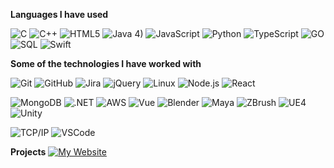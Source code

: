 <!-- [![Header](https://github.com/adamalston/adamalston/raw/master/profile.gif)](https://www.youtube.com/watch?v=dQw4w9WgXcQ) -->

<!-- [![adamalston.com](https://img.shields.io/badge/-ADAMALSTON.COM-000000?style=for-the-badge&logo=react&logoColor=white)](https://www.adamalston.com/) -->

**Languages I have used**

![C](https://img.shields.io/badge/-C-000000?style=flat&logo=C)
![C++](https://img.shields.io/badge/-C++-000000?style=flat&logo=C%2B%2B&logoColor=000064)
![HTML5](https://img.shields.io/badge/-HTML5-000000?style=flat&logo=HTML5)
![Java](https://img.shields.io/badge/-Java-000000?style=flat&logo=Java&logoColor=000064) 4)
![JavaScript](https://img.shields.io/badge/-JavaScript-000000?style=flat&logo=javascript)
![Python](https://img.shields.io/badge/-Python-000000?style=flat&logo=python)
![TypeScript](https://img.shields.io/badge/-TypeScript-000000?style=flat&logo=typescript&logoColor=000064)
![GO](https://img.shields.io/badge/-Java-000000?style=flat&logo=Java&logoColor=000064)
![SQL](https://img.shields.io/badge/-SQL-000000?style=flat&logo=MySQL)
![Swift](https://img.shields.io/badge/-Swift-000000?style=flat&logo=Swift)

**Some of the technologies I have worked with**

![Git](https://img.shields.io/badge/-Git-000000?style=flat&logo=git&logoColor=000064)
![GitHub](https://img.shields.io/badge/-GitHub-000000?style=flat&logo=github&logoColor=000064)
![Jira](https://img.shields.io/badge/-Jira-000000?style=flat&logo=jira-software&logoColor=white&logoColor=000064)
![jQuery](https://img.shields.io/badge/-jQuery-000000?style=flat&logo=jQuery&logoColor=000064)
![Linux](https://img.shields.io/badge/-Linux-000000?style=flat&logo=linux&logoColor=000064)
![Node.js](https://img.shields.io/badge/-Node.js-000000?style=flat&logo=node.js&logoColor=000064)
![React](https://img.shields.io/badge/-React-000000?style=flat&logo=React&logoColor=000064)

![MongoDB](https://img.shields.io/badge/-React-000000?style=flat&logo=React&logoColor=000064)
![.NET](https://img.shields.io/badge/-React-000000?style=flat&logo=React&logoColor=000064)
![AWS](https://img.shields.io/badge/-React-000000?style=flat&logo=React&logoColor=000064)
![Vue](https://img.shields.io/badge/-Spring-000000?style=flat&logo=spring&logoColor=000064)
![Blender](https://img.shields.io/badge/-React-000000?style=flat&logo=React&logoColor=000064)
![Maya](https://img.shields.io/badge/-React-000000?style=flat&logo=React&logoColor=000064)
![ZBrush](https://img.shields.io/badge/-React-000000?style=flat&logo=React&logoColor=000064)
![UE4](https://img.shields.io/badge/-React-000000?style=flat&logo=React&logoColor=000064)
![Unity](https://img.shields.io/badge/-React-000000?style=flat&logo=React&logoColor=000064)

![TCP/IP](https://img.shields.io/badge/-TCP/IP-000000?style=flat&logo=cisco&logoColor=000064)
![VSCode](https://img.shields.io/badge/-XCode-000000?style=flat&logo=XCode&logoColor=000064)<!-- wi*quL3fcV -->

**Projects**
[![My Website](https://img.shields.io/badge/-🧬&nbsp;&nbsp;My&nbsp;Website-000000?style=flat)](https://aidenfaulconer.tech)
